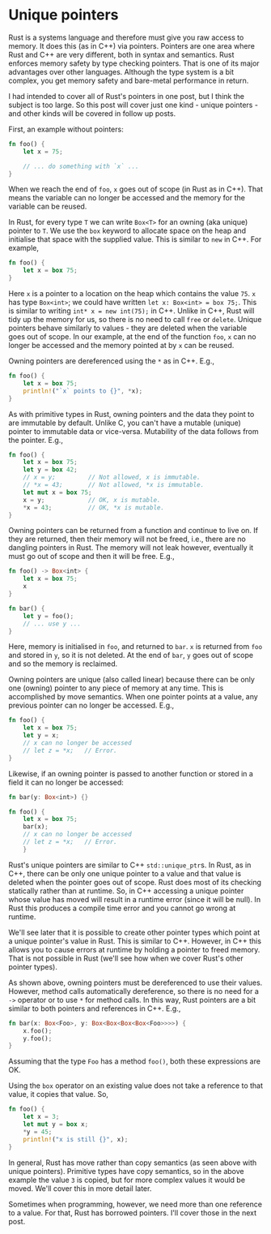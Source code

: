 # Unique pointers

Rust is a systems language and therefore must give you raw access to memory. It
does this (as in C++) via pointers. Pointers are one area where Rust and C++ are
very different, both in syntax and semantics. Rust enforces memory safety by
type checking pointers. That is one of its major advantages over other
languages. Although the type system is a bit complex, you get memory safety and
bare-metal performance in return.

I had intended to cover all of Rust's pointers in one post, but I think the
subject is too large. So this post will cover just one kind - unique pointers -
and other kinds will be covered in follow up posts.

First, an example without pointers:

```rust
fn foo() {
    let x = 75;

    // ... do something with `x` ...
}
```

When we reach the end of `foo`, `x` goes out of scope (in Rust as in C++). That
means the variable can no longer be accessed and the memory for the variable can
be reused.

In Rust, for every type `T` we can write `Box<T>` for an owning (aka unique)
pointer to `T`. We use the `box` keyword to allocate space on the heap and
initialise that space with the supplied value. This is similar to `new` in C++.
For example,

```rust
fn foo() {
    let x = box 75;
}
```

Here `x` is a pointer to a location on the heap which contains the value `75`.
`x` has type `Box<int>`; we could have written `let x: Box<int> = box 75;`. This
is similar to writing `int* x = new int(75);` in C++. Unlike in C++, Rust will
tidy up the memory for us, so there is no need to call `free` or `delete`.
Unique pointers behave similarly to values - they are deleted when the variable
goes out of scope. In our example, at the end of the function `foo`, `x` can no
longer be accessed and the memory pointed at by `x` can be reused.

Owning pointers are dereferenced using the `*` as in C++. E.g.,

```rust
fn foo() {
    let x = box 75;
    println!("`x` points to {}", *x);
}
```

As with primitive types in Rust, owning pointers and the data they point to are
immutable by default. Unlike C, you can't have a mutable (unique) pointer to
immutable data or vice-versa. Mutability of the data follows from the pointer.
E.g.,

```rust
fn foo() {
    let x = box 75;
    let y = box 42;
    // x = y;         // Not allowed, x is immutable.
    // *x = 43;       // Not allowed, *x is immutable.
    let mut x = box 75;
    x = y;            // OK, x is mutable.
    *x = 43;          // OK, *x is mutable.
}
```

Owning pointers can be returned from a function and continue to live on. If they
are returned, then their memory will not be freed, i.e., there are no dangling
pointers in Rust. The memory will not leak however, eventually it must go out of
scope and then it will be free. E.g.,

```rust
fn foo() -> Box<int> {
    let x = box 75;
    x
}

fn bar() {
    let y = foo();
    // ... use y ...
}
```

Here, memory is initialised in `foo`, and returned to `bar`. `x` is returned
from `foo` and stored in `y`, so it is not deleted. At the end of `bar`, `y`
goes out of scope and so the memory is reclaimed.

Owning pointers are unique (also called linear) because there can be only one
(owning) pointer to any piece of memory at any time. This is accomplished by
move semantics. When one pointer points at a value, any previous pointer can no
longer be accessed. E.g.,

```rust
fn foo() {
    let x = box 75;
    let y = x;
    // x can no longer be accessed
    // let z = *x;   // Error.
}
```

Likewise, if an owning pointer is passed to another function or stored in a
field it can no longer be accessed:

```rust
fn bar(y: Box<int>) {}

fn foo() {
    let x = box 75;
    bar(x);
    // x can no longer be accessed
    // let z = *x;   // Error.
    }
```

Rust's unique pointers are similar to C++ `std::unique_ptr`s. In Rust, as in
C++, there can be only one unique pointer to a value and that value is deleted
when the pointer goes out of scope. Rust does most of its checking statically
rather than at runtime. So, in C++ accessing a unique pointer whose value has
moved will result in a runtime error (since it will be null). In Rust this
produces a compile time error and you cannot go wrong at runtime.

We'll see later that it is possible to create other pointer types which point at
a unique pointer's value in Rust. This is similar to C++. However, in C++ this
allows you to cause errors at runtime by holding a pointer to freed memory. That
is not possible in Rust (we'll see how when we cover Rust's other pointer
types).

As shown above, owning pointers must be dereferenced to use their values.
However, method calls automatically dereference, so there is no need for a `->`
operator or to use `*` for method calls. In this way, Rust pointers are a bit
similar to both pointers and references in C++. E.g.,

```rust
fn bar(x: Box<Foo>, y: Box<Box<Box<Box<Foo>>>>) {
    x.foo();
    y.foo();
}
```

Assuming that the type `Foo` has a method `foo()`, both these expressions are OK.

Using the `box` operator on an existing value does not take a reference to that value, it copies that value. So,

```rust
fn foo() {
    let x = 3;
    let mut y = box x;
    *y = 45;
    println!("x is still {}", x);
}
```

In general, Rust has move rather than copy semantics (as seen above with unique
pointers). Primitive types have copy semantics, so in the above example the
value `3` is copied, but for more complex values it would be moved. We'll cover
this in more detail later.

Sometimes when programming, however, we need more than one reference to a value.
For that, Rust has borrowed pointers. I'll cover those in the next post.
